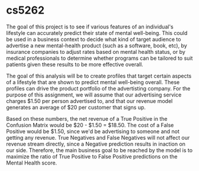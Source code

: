 # cs5262
The goal of this project is to see if various features of an individual's lifestyle can accurately predict their state of mental well-being. This could be used in a business context to decide what kind of target audience to advertise a new mental-health product (such as a software, book, etc), by insurance companies to adjust rates based on mental health status, or by medical professionals to determine whether programs can be tailored to suit patients given these results to be more effective overall.

The goal of this analysis will be to create profiles that target certain aspects of a lifestyle that are shown to predict mental well-being overall. These profiles can drive the product portfolio of the advertisting company.
For the purpose of this assignment, we will assume that our advertising service charges $1.50 per person advertised to, and that our revenue model generates an average of $20 per customer that signs up.

Based on these numbers, the net revenue of a True Positive in the Confusion Matrix would be $20 - $1.50 = $18.50. The cost of a False Positive would be $1.50, since we'd be advertising to someone and not getting any revenue. True Negatives and False Negatives will not affect our revenue stream directly, since a Negative prediction results in inaction on our side. Therefore, the main business goal to be reached by the model is to maximize the ratio of True Positive to False Positive predictions on the Mental Health score. 
